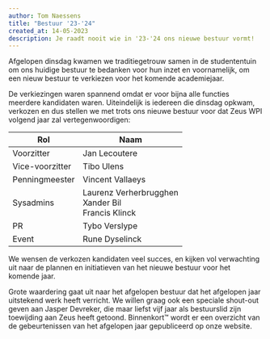 ```yaml
---
author: Tom Naessens
title: "Bestuur '23-'24"
created_at: 14-05-2023
description: Je raadt nooit wie in '23-'24 ons nieuwe bestuur vormt!
---
```


Afgelopen dinsdag kwamen we traditiegetrouw samen in de studententuin om ons huidige bestuur te bedanken voor hun inzet en voornamelijk, om een nieuw bestuur te verkiezen voor het komende academiejaar.

De verkiezingen waren spannend omdat er voor bijna alle functies meerdere kandidaten waren. Uiteindelijk is iedereen die dinsdag opkwam, verkozen en dus stellen we met trots ons nieuwe bestuur voor dat Zeus WPI volgend jaar zal vertegenwoordigen:

| Rol             	| Naam  |
|-----------------	|---------------------------------------------------------------------------- |
| Voorzitter      	| Jan Lecoutere |
| Vice-voorzitter 	| Tibo Ulens |
| Penningmeester  	| Vincent Vallaeys |
| Sysadmins       	| Laurenz Verherbrugghen <br /> Xander Bil <br /> Francis Klinck  |
| PR              	| Tybo Verslype  |
| Event           	| Rune Dyselinck |

We wensen de verkozen kandidaten veel succes, en kijken vol verwachting uit naar de plannen en initiatieven van het nieuwe bestuur voor het komende jaar.

Grote waardering gaat uit naar het afgelopen bestuur dat het afgelopen jaar uitstekend werk heeft verricht. We willen graag ook een speciale shout-out geven aan Jasper Devreker, die maar liefst vijf jaar als bestuurslid zijn toewijding aan Zeus heeft getoond. 
Binnenkort™ wordt er een overzicht van de gebeurtenissen van het afgelopen jaar gepubliceerd op onze website.
